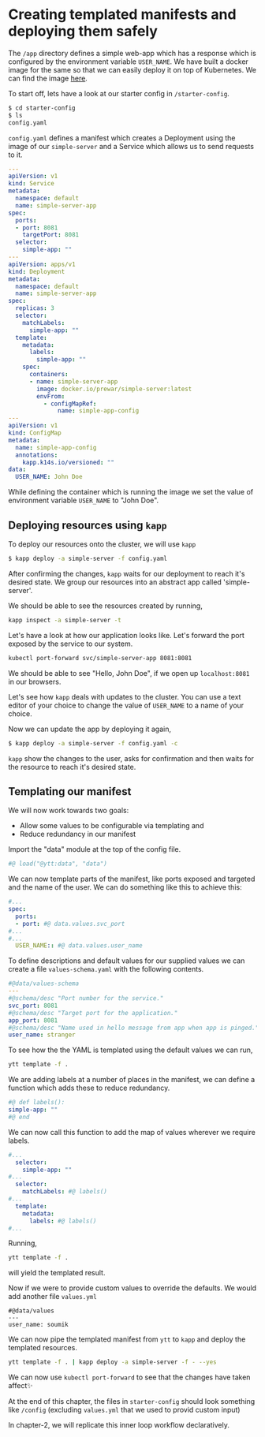 # Creating templated manifests and deploying them safely

The `/app` directory defines a simple web-app which has a response which is configured by the environment variable `USER_NAME`. We have built a docker image for the same so that we can easily deploy it on top of Kubernetes.
We can find the image [here](https://hub.docker.com/r/prewar/simple-server/).

To start off, lets have a look at our starter config in `/starter-config`.
```bash
$ cd starter-config
$ ls
config.yaml
```

`config.yaml` defines a manifest which creates a Deployment using the image of our `simple-server` and a Service which allows us to send requests to it.

```yaml
---
apiVersion: v1
kind: Service
metadata:
  namespace: default
  name: simple-server-app
spec:
  ports:
  - port: 8081
    targetPort: 8081
  selector:
    simple-app: ""
---
apiVersion: apps/v1
kind: Deployment
metadata:
  namespace: default
  name: simple-server-app
spec:
  replicas: 3
  selector:
    matchLabels:
      simple-app: ""
  template:
    metadata:
      labels:
        simple-app: ""
    spec:
      containers:
      - name: simple-server-app
        image: docker.io/prewar/simple-server:latest
        envFrom:
          - configMapRef:
              name: simple-app-config
---
apiVersion: v1
kind: ConfigMap
metadata:
  name: simple-app-config
  annotations:
    kapp.k14s.io/versioned: ""
data:
  USER_NAME: John Doe

```
While defining the container which is running the image we set the value of environment variable `USER_NAME` to "John Doe".

## Deploying resources using `kapp`
To deploy our resources onto the cluster, we will use `kapp`
```bash
$ kapp deploy -a simple-server -f config.yaml
```
After confirming the changes, `kapp` waits for our deployment to reach it's desired state. We group our resources into an abstract app called 'simple-server'.

We should be able to see the resources created by running,
```bash
kapp inspect -a simple-server -t
```

Let's have a look at how our application looks like. Let's forward the port exposed by the service to our system.
```bash
kubectl port-forward svc/simple-server-app 8081:8081
```

We should be able to see "Hello, John Doe", if we open up `localhost:8081` in our browsers.

Let's see how `kapp` deals with updates to the cluster. You can use a text editor of your choice to change the value of `USER_NAME` to a name of your choice.

Now we can update the app by deploying it again,
```bash
$ kapp deploy -a simple-server -f config.yaml -c
```
`kapp` show the changes to the user, asks for confirmation and then waits for the resource to reach it's desired state.

## Templating our manifest
We will now work towards two goals:
- Allow some values to be configurable via templating and 
- Reduce redundancy in our manifest

Import the "data" module at the top of the config file.
```yaml
#@ load("@ytt:data", "data")
```

We can now template parts of the manifest, like ports exposed and targeted and the name of the user. We can do something like this to achieve this:
```yaml
#...
spec:
  ports:
  - port: #@ data.values.svc_port
#...
#...
  USER_NAME:: #@ data.values.user_name
```

To define descriptions and default values for our supplied values we can create a file `values-schema.yaml` with the following contents.

```yaml
#@data/values-schema
---
#@schema/desc "Port number for the service."
svc_port: 8081
#@schema/desc "Target port for the application."
app_port: 8081
#@schema/desc "Name used in hello message from app when app is pinged."
user_name: stranger
```
To see how the the YAML is templated using the default values we can run,
```bash
ytt template -f .
```

We are adding labels at a number of places in the manifest, we can define a function which adds these to reduce redundancy.
```yaml
#@ def labels():
simple-app: ""
#@ end
```
We can now call this function to add the map of values wherever we require labels.
```yaml
#...
  selector:
    simple-app: ""
#...
  selector:
    matchLabels: #@ labels()
#...
  template:
    metadata:
      labels: #@ labels()
#...
```

Running,
```bash
ytt template -f .
```
will yield the templated result.

Now if we were to provide custom values to override the defaults. We would add another file `values.yml`
```
#@data/values
---
user_name: soumik
```

We can now pipe the templated manifest from `ytt` to `kapp` and deploy the templated resources.

```bash
ytt template -f . | kapp deploy -a simple-server -f - --yes
```

We can now use `kubectl port-forward` to see that the changes have taken affect✨

At the end of this chapter, the files in `starter-config` should look something like `/config` (excluding `values.yml` that we used to provid custom input)

In chapter-2, we will replicate this inner loop workflow declaratively.
